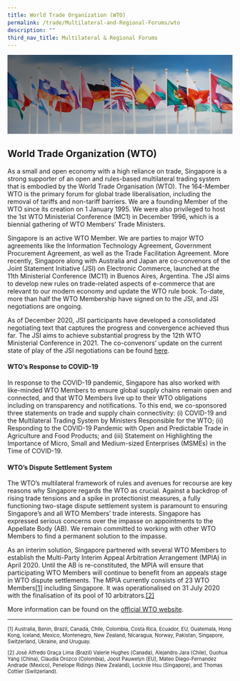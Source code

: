 ```yaml
---
title: World Trade Organization (WTO)
permalink: /trade/Multilateral-and-Regional-Forums/wto
description: ""
third_nav_title: Multilateral & Regional Forums
---
```

![Banner](/images/Trade/Multilateral%20&%20Regional%20Forums/Multilateral%20_Banner.jpg)

## World Trade Organization (WTO)

As a small and open economy with a high reliance on trade, Singapore is a strong supporter of an open and rules-based multilateral trading system that is embodied by the World Trade Organisation (WTO). The 164-Member WTO is the primary forum for global trade liberalisation, including the removal of tariffs and non-tariff barriers. We are a founding Member of the WTO since its creation on 1 January 1995. We were also privileged to host the 1st WTO Ministerial Conference (MC1) in December 1996, which is a biennial gathering of WTO Members’ Trade Ministers.  

Singapore is an active WTO Member. We are parties to major WTO agreements like the Information Technology Agreement, Government Procurement Agreement, as well as the Trade Facilitation Agreement. More recently, Singapore along with Australia and Japan are co-convenors of the Joint Statement Initiative (JSI) on Electronic Commerce, launched at the 11th Ministerial Conference (MC11) in Buenos Aires, Argentina. The JSI aims to develop new rules on trade-related aspects of e-commerce that are relevant to our modern economy and update the WTO rule book. To-date, more than half the WTO Membership have signed on to the JSI, and JSI negotiations are ongoing.  

As of December 2020, JSI participants have developed a consolidated negotiating text that captures the progress and convergence achieved thus far. The JSI aims to achieve substantial progress by the 12th WTO Ministerial Conference in 2021. The co-convenors’ update on the current state of play of the JSI negotiations can be found [here](https://www.mti.gov.sg/-/media/MTI/improving-trade/multilateral-and-regional-forums/WTO/JSI-E-Commerce-Co-Convenors-Public-Update-final-7-Dec-20209-RELEASE.pdf).

#### WTO’s Response to COVID-19
  
In response to the COVID-19 pandemic, Singapore has also worked with like-minded WTO Members to ensure global supply chains remain open and connected, and that WTO Members live up to their WTO obligations including on transparency and notifications. To this end, we co-sponsored three statements on trade and supply chain connectivity: (i) COVID-19 and the Multilateral Trading System by Ministers Responsible for the WTO; (ii) Responding to the COVID-19 Pandemic with Open and Predictable Trade in Agriculture and Food Products; and (iii) Statement on Highlighting the Importance of Micro, Small and Medium-sized Enterprises (MSMEs) in the Time of COVID-19.

#### WTO’s Dispute Settlement System
  
The WTO’s multilateral framework of rules and avenues for recourse are key reasons why Singapore regards the WTO as crucial. Against a backdrop of rising trade tensions and a spike in protectionist measures, a fully functioning two-stage dispute settlement system is paramount to ensuring Singapore’s and all WTO Members’ trade interests. Singapore has expressed serious concerns over the impasse on appointments to the Appellate Body (AB). We remain committed to working with other WTO Members to find a permanent solution to the impasse.  
  
As an interim solution, Singapore partnered with several WTO Members to establish the Multi-Party Interim Appeal Arbitration Arrangement (MPIA) in April 2020. Until the AB is re-constituted, the MPIA will ensure that participating WTO Members will continue to benefit from an appeals stage in WTO dispute settlements. The MPIA currently consists of 23 WTO Members<a href="#footnote-1">[1]</a> including Singapore. It was operationalised on 31 July 2020 with the finalisation of its pool of 10 arbitrators.<a href="#footnote-2">[2]</a>


More information can be found on the [official WTO website](https://www.wto.org/).


<hr>
<p id="footnote-1" style="font-size:80%">[1] Australia, Benin, Brazil, Canada, Chile, Colombia, Costa Rica, Ecuador, EU, Guatemala, Hong Kong, Iceland, Mexico, Montenegro, New Zealand, Nicaragua, Norway, Pakistan, Singapore, Switzerland, Ukraine, and Uruguay.</p>
<p id="footnote-2" style="font-size:80%">[2] José Alfredo Graça Lima (Brazil) Valerie Hughes (Canada), Alejandro Jara (Chile), Guohua Yang (China), Claudia Orozco (Colombia), Joost Pauwelyn (EU), Mateo Diego-Fernandez Andrade (Mexico), Penelope Ridings (New Zealand), Locknie Hsu (Singapore), and Thomas Cottier (Switzerland).</p>